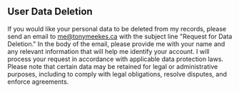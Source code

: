 ## User Data Deletion

If you would like your personal data to be deleted from my records, please send an email to me@tonymeekes.ca with the subject line "Request for Data Deletion." In the body of the email, please provide me with your name and any relevant information that will help me identify your account. I will process your request in accordance with applicable data protection laws. Please note that certain data may be retained for legal or administrative purposes, including to comply with legal obligations, resolve disputes, and enforce agreements.
